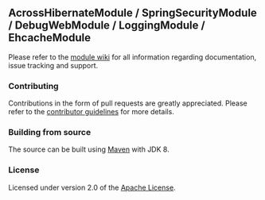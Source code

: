 ## AcrossHibernateModule / SpringSecurityModule / DebugWebModule / LoggingModule / EhcacheModule
Please refer to the [module wiki][] for all information regarding documentation, issue tracking and support.

### Contributing
Contributions in the form of pull requests are greatly appreciated.  Please refer to the [contributor guidelines][] for more details. 

### Building from source
The source can be built using [Maven][] with JDK 8.

### License
Licensed under version 2.0 of the [Apache License][].

[module wiki]: https://across.dev/modules/hibernate-jpa-module
[contributor guidelines]: https://across.dev/contributing
[Maven]: https://maven.apache.org
[Apache License]: https://www.apache.org/licenses/LICENSE-2.0

[module wiki]: https://across.dev/modules/spring-security-module
[contributor guidelines]: https://across.dev/contributing
[Maven]: https://maven.apache.org
[Apache License]: https://www.apache.org/licenses/LICENSE-2.0

[module wiki]: https://across.dev/modules/debugwebmodule
[contributor guidelines]: https://across.dev/contributing
[Maven]: https://maven.apache.org
[Apache License]: https://www.apache.org/licenses/LICENSE-2.0

[module wiki]: https://foreach.atlassian.net/wiki/display/AX/LoggingModule
[Maven]: http://maven.apache.org
[Apache License]: http://www.apache.org/licenses/LICENSE-2.0

[module wiki]: https://across.dev/modules/ehcachemodule
[contributor guidelines]: https://across.dev/contributing
[Maven]: https://maven.apache.org
[Apache License]: https://www.apache.org/licenses/LICENSE-2.0
